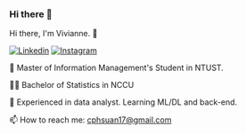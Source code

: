 ### Hi there 👋

<!--
**cphsuan/cphsuan** is a ✨ _special_ ✨ repository because its `README.md` (this file) appears on your GitHub profile.

Here are some ideas to get you started:

- 🔭 I’m currently working on ...
- 🌱 I’m currently learning ...
- 👯 I’m looking to collaborate on ...
- 🤔 I’m looking for help with ...
- 💬 Ask me about ...
- 📫 How to reach me: ...
- 😄 Pronouns: ...
- ⚡ Fun fact: ...
-->
Hi there, I'm Vivianne. 👋

<a href="https://www.linkedin.com/in/viviannechao">![Linkedin](https://img.shields.io/badge/LinkedIn-0077B5?style=for-the-badge&logo=linkedin&logoColor=white)</a>   <a href="https://www.instagram.com/17.xuanne/">![Instagram](https://img.shields.io/badge/Instagram-E4405F?style=for-the-badge&logo=instagram&logoColor=white)</a>





💪 Master of Information Management's Student in NTUST.

🧑‍🎓 Bachelor of Statistics in NCCU

🌱 Experienced in data analyst. Learning ML/DL and back-end.

📫 How to reach me: cphsuan17@gmail.com



